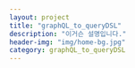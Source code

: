 ```yaml
---
layout: project
title: "graphQL_to_queryDSL"
description: "이거슨 설명입니다."
header-img: "img/home-bg.jpg"
category: graphQL_to_queryDSL
---
```

